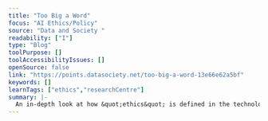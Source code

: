 ```yaml
---
title: "Too Big a Word"
focus: "AI Ethics/Policy"
source: "Data and Society "
readability: ["I"]
type: "Blog"
toolPurpose: []
toolAccessibilityIssues: []
openSource: false
link: "https://points.datasociety.net/too-big-a-word-13e66e62a5bf"
keywords: []
learnTags: ["ethics","researchCentre"]
summary: |-
  An in-depth look at how &quot;ethics&quot; is defined in the technology industry and how unpacking “ethics” as a keyword is a crucial task.
---
```


